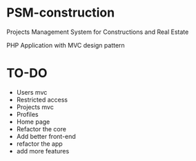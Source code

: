 # PSM-construction
Projects Management System for Constructions and Real Estate

PHP Application with MVC design pattern

# TO-DO
- Users mvc 
- Restricted access
- Projects mvc
- Profiles
- Home page
- Refactor the core
- Add better front-end
- refactor the app
- add more features
